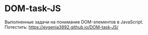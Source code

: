 # DOM-task-JS
Выполненные задачи на понимание DOM-элементов в JavaScript.
Потестить: https://evgenia3892.github.io/DOM-task-JS/
